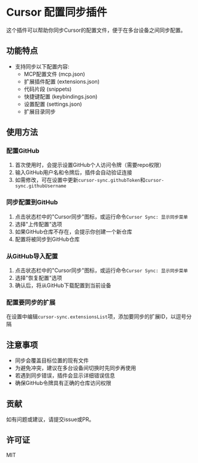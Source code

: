 # Cursor 配置同步插件

这个插件可以帮助你同步Cursor的配置文件，便于在多台设备之间同步配置。

## 功能特点

- 支持同步以下配置内容:
  - MCP配置文件 (mcp.json)
  - 扩展插件配置 (extensions.json)
  - 代码片段 (snippets)
  - 快捷键配置 (keybindings.json)
  - 设置配置 (settings.json)
  - 扩展目录同步

## 使用方法

### 配置GitHub

1. 首次使用时，会提示设置GitHub个人访问令牌（需要repo权限）
2. 输入GitHub用户名和令牌后，插件会自动验证连接
3. 如需修改，可在设置中更新`cursor-sync.githubToken`和`cursor-sync.githubUsername`

### 同步配置到GitHub

1. 点击状态栏中的"Cursor同步"图标，或运行命令`Cursor Sync: 显示同步菜单`
2. 选择"上传配置"选项
3. 如果GitHub仓库不存在，会提示你创建一个新仓库
4. 配置将被同步到GitHub仓库

### 从GitHub导入配置

1. 点击状态栏中的"Cursor同步"图标，或运行命令`Cursor Sync: 显示同步菜单`
2. 选择"恢复配置"选项
3. 确认后，将从GitHub下载配置到当前设备

### 配置要同步的扩展

在设置中编辑`cursor-sync.extensionsList`项，添加要同步的扩展ID，以逗号分隔

## 注意事项

- 同步会覆盖目标位置的现有文件
- 为避免冲突，建议在多台设备间切换时先同步再使用
- 若遇到同步错误，插件会显示详细错误信息
- 确保GitHub令牌具有正确的仓库访问权限

## 贡献

如有问题或建议，请提交issue或PR。

## 许可证

MIT